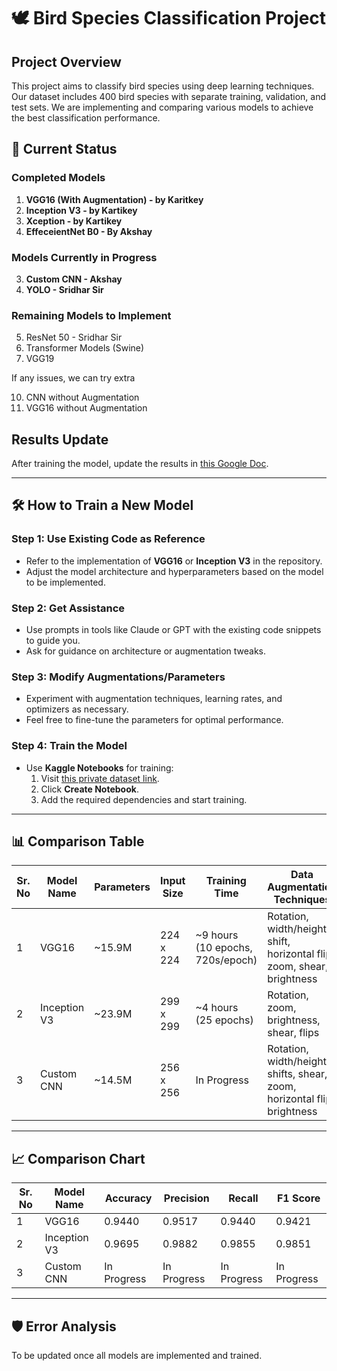 # 🕊️ Bird Species Classification Project

##  Project Overview
This project aims to classify bird species using deep learning techniques. Our dataset includes 400 bird species with separate training, validation, and test sets. We are implementing and comparing various models to achieve the best classification performance.

## 📝 Current Status
### Completed Models
1. **VGG16 (With Augmentation) - by Karitkey**
2. **Inception V3 - by Kartikey**
3. **Xception - by Kartikey**
4. **EffeceientNet B0 - By Akshay**

### Models Currently in Progress
3. **Custom CNN - Akshay**
4. **YOLO - Sridhar Sir**

### Remaining Models to Implement
5. ResNet 50 - Sridhar Sir
6. Transformer Models (Swine) 
7. VGG19

If any issues, we can try extra

10. CNN without Augmentation
11. VGG16 without Augmentation

## Results Update  
After training the model, update the results in [this Google Doc](https://docs.google.com/document/d/1IUdKqsk9g5wEijbWiCzT49-3nQKj0M20Q0oy7t6vYPU/edit?tab=t.0).


---

## 🛠️ How to Train a New Model
### Step 1: Use Existing Code as Reference
- Refer to the implementation of **VGG16** or **Inception V3** in the repository.
- Adjust the model architecture and hyperparameters based on the model to be implemented.

### Step 2: Get Assistance
- Use prompts in tools like Claude or GPT with the existing code snippets to guide you.
- Ask for guidance on architecture or augmentation tweaks.

### Step 3: Modify Augmentations/Parameters
- Experiment with augmentation techniques, learning rates, and optimizers as necessary.
- Feel free to fine-tune the parameters for optimal performance.

### Step 4: Train the Model
- Use **Kaggle Notebooks** for training:
  1. Visit [this private dataset link](https://www.kaggle.com/datasets/5bc6d82a2bd2ac97d7362a0f2e8b3a19e4ff882b6c112fef14f2de1d82b5c1fe).
  2. Click **Create Notebook**.
  3. Add the required dependencies and start training.

---

## 📊 Comparison Table
| Sr. No | Model Name    | Parameters | Input Size  | Training Time      | Data Augmentation Techniques                                                  |
|--------|---------------|------------|-------------|--------------------|-------------------------------------------------------------------------------|
| 1      | VGG16         | ~15.9M     | 224 x 224   | ~9 hours (10 epochs, 720s/epoch) | Rotation, width/height shift, horizontal flip, zoom, shear, brightness        |
| 2      | Inception V3  | ~23.9M     | 299 x 299   | ~4 hours (25 epochs) | Rotation, zoom, brightness, shear, flips                                     |
| 3      | Custom CNN    | ~14.5M     | 256 x 256   | In Progress        | Rotation, width/height shifts, shear, zoom, horizontal flip, brightness       |

---

## 📈 Comparison Chart
| Sr. No | Model Name    | Accuracy  | Precision | Recall    | F1 Score  |
|--------|---------------|-----------|-----------|-----------|-----------|
| 1      | VGG16         | 0.9440    | 0.9517    | 0.9440    | 0.9421    |
| 2      | Inception V3  | 0.9695    | 0.9882    | 0.9855    | 0.9851    |
| 3      | Custom CNN    | In Progress | In Progress | In Progress | In Progress |

---

## 🛡️ Error Analysis
To be updated once all models are implemented and trained.





